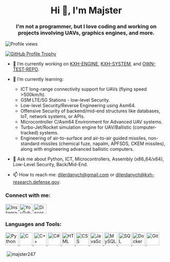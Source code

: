 <h1 align="center">Hi 👋, I'm Majster</h1>
<h3 align="center">I'm not a programmer, but I love coding and working on projects involving UAVs, graphics engines, and more.</h3>

<p align="left">
  <img src="https://komarev.com/ghpvc/?username=majster247&label=Profile%20views&color=0e75b6&style=flat" alt="Profile views" />
</p>

<p align="left">
  <a href="https://github.com/ryo-ma/github-profile-trophy&theme=onedark">
    <img src="https://github-profile-trophy.vercel.app/?username=hanspanzer2137&theme=onedark" alt="GitHub Profile Trophy" />
  </a>
</p>

- 🔭 I’m currently working on [KXH-ENGINE](https://github.com/HansPanzer2137/KXH-ENGINE), [KXH-SYSTEM](https://github.com/HansPanzer2137/KXH-SYSTEM), and [OWN-TEST-REPO](https://github.com/HansPanzer2137/PRE-ALPHA-SHIT).

- 🌱 I’m currently learning:

  - ICT long-range connectivity support for UAVs (flying speed >500km/h).
  - GSM LTE/5G Stations - low-level Security.
  - Low-level Security/Reverse Engineering using Asm64.
  - Offensive Security of backend/mid-end structures like databases, IoT, network systems, or APIs.
  - Microcontroller C/Asm64 Environment for Advanced UAV systems.
  - Turbo-Jet/Rocket simulation engine for UAV/Ballistic (computer-tracked) systems.
  - Engineering of air-to-surface and air-to-air guided missiles, non-standard missiles (chemical fuze, napalm, APFSDS, CKEM missiles), along with engineering advanced ballistic computers.

- 💬 Ask me about Python, ICT, Microcontrollers, Assembly (x86_64/x64), Low-Level Security, Back/Mid-End.

- 📫 How to reach me: [dilerdanych@gmail.com](mailto:dilerdanych@gmail.com) or [dilerdanych@kxh-research.defense.gov](mailto:dilerdanych@kxh-research.defense.gov).

<h3 align="left">Connect with me:</h3>
<p align="left">
  <a href="https://instagram.com/_majster_247" target="blank">
    <img align="center" src="https://raw.githubusercontent.com/rahuldkjain/github-profile-readme-generator/master/src/images/icons/Social/instagram.svg" alt="Instagram" height="30" width="40" />
  </a>
  <a href="https://www.youtube.com/c/https://www.youtube.com/channel/ucti_evnnardaulfnzarsh5w" target="blank">
    <img align="center" src="https://raw.githubusercontent.com/rahuldkjain/github-profile-readme-generator/master/src/images/icons/Social/youtube.svg" alt="YouTube" height="30" width="40" />
  </a>
  <a href="https://discord.gg/HansPanzer#4181" target="blank">
    <img align="center" src="https://raw.githubusercontent.com/rahuldkjain/github-profile-readme-generator/master/src/images/icons/Social/discord.svg" alt="Discord" height="30" width="40" />
  </a>
</p>

<h3 align="left">Languages and Tools:</h3>
<p align="left">
  <a href="https://www.python.org" target="_blank">
    <img src="https://raw.githubusercontent.com/rahuldkjain/github-profile-readme-generator/master/src/images/icons/Languages/python.svg" alt="Python" height="40" width="40" />
  </a>
  <a href="https://www.cprogramming.com/" target="_blank">
    <img src="https://raw.githubusercontent.com/rahuldkjain/github-profile-readme-generator/master/src/images/icons/Languages/c.svg" alt="C" height="40" width="40" />
  </a>
  <a href="https://www.w3schools.com/cpp/" target="_blank">
    <img src="https://raw.githubusercontent.com/rahuldkjain/github-profile-readme-generator/master/src/images/icons/Languages/cpp.svg" alt="C++" height="40" width="40" />
  </a>
  <a href="https://www.w3schools.com/cs/" target="_blank">
    <img src="https://raw.githubusercontent.com/rahuldkjain/github-profile-readme-generator/master/src/images/icons/Languages/csharp.svg" alt="C#" height="40" width="40" />
  </a>
  <a href="https://www.w3schools.com/html/" target="_blank">
    <img src="https://raw.githubusercontent.com/rahuldkjain/github-profile-readme-generator/master/src/images/icons/Languages/html.svg" alt="HTML" height="40" width="40" />
  </a>
  <a href="https://www.w3schools.com/css/" target="_blank">
    <img src="https://raw.githubusercontent.com/rahuldkjain/github-profile-readme-generator/master/src/images/icons/Languages/css.svg" alt="CSS" height="40" width="40" />
  </a>
  <a href="https://www.javascript.com" target="_blank">
    <img src="https://raw.githubusercontent.com/rahuldkjain/github-profile-readme-generator/master/src/images/icons/Languages/javascript.svg" alt="JavaScript" height="40" width="40" />
  </a>
  <a href="https://www.mysql.com/" target="_blank">
    <img src="https://raw.githubusercontent.com/rahuldkjain/github-profile-readme-generator/master/src/images/icons/Languages/mysql.svg" alt="MySQL" height="40" width="40" />
  </a>
  <a href="https://www.microsoft.com/en-us/sql-server" target="_blank">
    <img src="https://raw.githubusercontent.com/rahuldkjain/github-profile-readme-generator/master/src/images/icons/Languages/microsoft_sql_server.svg" alt="SQL Server" height="40" width="40" />
  </a>
  <a href="https://www.docker.com/" target="_blank">
    <img src="https://raw.githubusercontent.com/rahuldkjain/github-profile-readme-generator/master/src/images/icons/Languages/docker.svg" alt="Docker" height="40" width="40" />
  </a>
  <a href="https://git-scm.com/" target="_blank">
    <img src="https://raw.githubusercontent.com/rahuldkjain/github-profile-readme-generator/master/src/images/icons/Languages/git.svg" alt="Git" height="40" width="40" />
  </a>
</p>

<p>&nbsp;<img align="center" src="https://github-readme-stats.vercel.app/api?username=majster247&show_icons=true&locale=en" alt="majster247" /></p>
